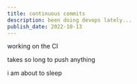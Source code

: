 ```yaml
---
title: continuous commits
description: been doing devops lately...
publish_date: 2022-10-13
---
```


working on the CI

takes so long to push anything

i am about to sleep
